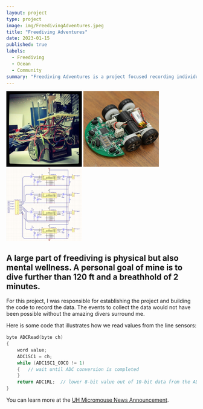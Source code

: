 ```yaml
---
layout: project
type: project
image: img/FreedivingAdventures.jpeg
title: "Freediving Adventures"
date: 2023-01-15
published: true
labels:
  - Freediving
  - Ocean
  - Community
summary: "Freediving Adventures is a project focused recording individual physical limits while building a community that fosters encouragement, saftey, and an environmentally sustainable mindset."
---
```


<div class="text-center p-4">
  <img width="200px" src="../img/micromouse/micromouse-robot.png" class="img-thumbnail" >
  <img width="200px" src="../img/micromouse/micromouse-robot-2.jpg" class="img-thumbnail" >
  <img width="200px" src="../img/micromouse/micromouse-circuit.png" class="img-thumbnail" >
</div>

A large part of freediving is physical but also mental wellness. A personal goal of mine is to dive further than 120 ft and a breathhold of 2 minutes. 
---

For this project, I was responsible for establishing the project and building the code to record the data. The events to collect the data would not have been possible without the amazing divers surround me. 

Here is some code that illustrates how we read values from the line sensors:

```cpp
byte ADCRead(byte ch)
{
    word value;
    ADC1SC1 = ch;
    while (ADC1SC1_COCO != 1)
    {   // wait until ADC conversion is completed   
    }
    return ADC1RL;  // lower 8-bit value out of 10-bit data from the ADC
}
```

You can learn more at the [UH Micromouse News Announcement](https://manoa.hawaii.edu/news/article.php?aId=2857).
